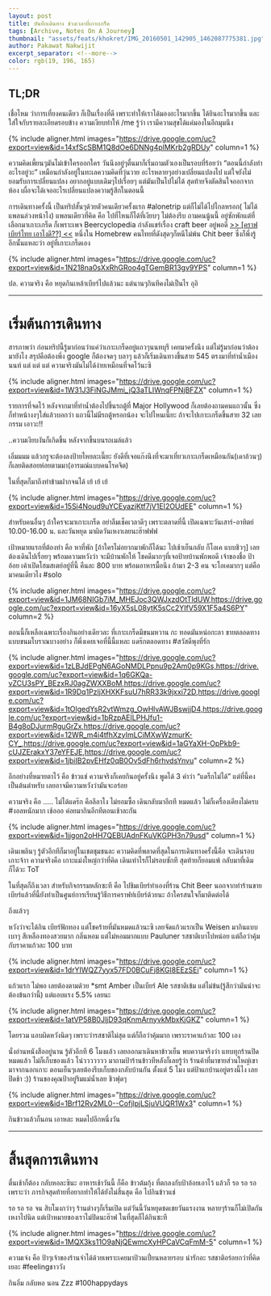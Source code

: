 ```yaml
---
layout: post
title: บันทึกเดินทาง ช่วงเวลาที่เกาะเกร็ด
tags: [Archive, Notes On A Journey]
thumbnail: "assets/feats/khokret/IMG_20160501_142905_1462087775381.jpg"
author: Pakawat Nakwijit
excerpt_separator: <!--more-->
color: rgb(19, 196, 165)
---
```


## TL;DR

เชื่อไหม ว่าการเที่ยงคนเดียว ก็เป็นเรื่องที่ดี เพราะทำให้เราได้มองอะไรมากขึ้น ได้ยินอะไรมากขึ้น และใส่ใจกับรายละเอียดรอบข้าง ความเงียบทำให้ /me รู้ว่า เรามีความสุขได้แค่มองในอีกมุมนึง
<!--more-->

{% include aligner.html images="https://drive.google.com/uc?export=view&id=14xfScSBM1Q8dOe6DNNg4plMKrb2gRDUy" column=1 %}

ความคิดเพี้ยนๆมันไม่เข้าใครออกใคร วันนึงอยู่ๆตื่นมาก็เริ่มถามตัวเองเป็นรอบที่ร้อยว่า “ตอนนี้กำลังทำอะไรอยู่วะ” เหมือนกำลังอยู่ในทะเลความคิดที่วุ่นวาย อะไรหลายๆอย่างเปลี่ยนแปลงไป แต่ใจยังไม่ยอมรับการเปลี่ยนแปลง อยากอยู่แบบเดิมๆไปเรื่อยๆ แต่มันเป็นไปไม่ได้ สุดท้ายจึงตัดสินใจออกจากห้อง เผื่อจะได้เจออะไรเปลี่ยนแปลงความรู้สึกในตอนนี้

การเดินทางครั้งนี้ เป็นทริปสั้นๆด้วยตัวคนเดียวครั้งแรก #alonetrip แต่ก็ไม่ได้ไปไกลหรอก( ไม่ได้แพลนล่วงหน้าไง) แพลนเดียวที่คิด คือ ไปที่ไหนก็ได้ที่เงียบๆ ไม่ต้องรีบ ถามคนนู้นนี้ อยู่ซักพักแต่ที่เลือกมาเกาะเกร็ด ก็เพราะเพจ Beercyclopedia กำลังแชร์เรื่อง craft beer อยู่พอดี [>> [คราฟเบียร์ไทย เอาไงดี??] <<](http://www.news.rmutt.ac.th/archives/52226) หนึ่งใน Homebrew คนไทยที่ดังสุดๆก็หนีไม่พ้น Chit beer ซึ่งก็พึ่งรู้อีกนั้นแหละว่า อยู่ที่เกาะเกร็ดเอง

{% include aligner.html images="https://drive.google.com/uc?export=view&id=1N218na0sXxRhGRoo4gTGemBR13gv9YPS" column=1 %}

ปล. ความจริง คือ หยุดกินเหล้าเบียร์ไปแล้วนะ แต่นานๆกินทีคงไม่เป็นไร อุอิ

--------

# เริ่มต้นการเดินทาง

สารภาพว่า ก่อนทริปนี้รู้มาก่อนว่าแค่ว่าเกาะเกร็ดอยู่แถวๆนนทบุรี เคยมาครั้งนึง แต่ไม่รู้มาก่อนว่าต้องมายังไง สรุปคือต้องพึ่ง google ก็ต้องจดๆ บลาๆ แล้วก็เริ่มเดินทางขึ้นสาย 545 ตรงมาที่ท่าน้ำเมืองนนท์ แต่ แต่ แต่ ความจริงมันไม่ได้ง่ายเหมือนที่จดไว้นะซิ

{% include aligner.html images="https://drive.google.com/uc?export=view&id=1W31J3FiNGJMmi_jQ3aTLIWnqFPNjBFZX" column=1 %}

รายการที่จดไว้ หลังจากมาที่ท่าน้ำต้องไปขึ้นรถตู้ที่ Major Hollywood ก็เลยต้องถามคนแถวนั้น ซึ่งก็ทำหน้างงๆใส่แล้วบอกว่า แถวนี้ไม่มีรถตู้หรอกน้อง จะไปไหนเนี๊ยะ ถ้าจะไปเกาะเกร็ดขึ้นสาย 32 เลย กรรม เอาวะ!!

..ความเงียบงันก็เกิดขึ้น หลังจากขึ้นบนรถเมล์แล้ว

เอิ่มมมม แล้วกรูจะต้องลงป้ายไหยละเนี๊ยะ ยังดีที่เจอแก๊งนึงที่จะมาเที่ยวเกาะเกร็ดเหมือนกัน(เดาล้วนๆ) ก็เลยติดสอยห่อยตามมา(อารมณ์แบบคนโรคจิต)

ในที่สุดก็มาถึงท่าข้ามฝากจนได้ เย้ เย้ เย้

{% include aligner.html images="https://drive.google.com/uc?export=view&id=15Si4Noud9uYCEyazjKtf7jV1EI2OUdEE" column=1 %}

สำหรับคนอื่นๆ ถ้าใครจะมาเกาะเกร็ด อย่าลืมเช็คเวลาดีๆ เพราะตลาดที่นี้ เปิดเฉพาะวันเสาร์-อาทิตย์ 10.00-16.00 น. และวันหยุด มาผิดวันเหงาเลยนะฮ๊าฟฟฟ

เป้าหมายแรกที่ต้องทำ คือ หาที่พัก [ถ้าใครไม่อยากมาพักก็ได้นะ ไปเช้าเย็นกลับ ก็โอเค แบบชิวๆ] เลยต้องเดินไปเรื่อยๆ พร้อมความหวังว่า จะมีบ้านพักให้ โชคดีมากๆที่เจอป้ายบ้านพักพอดี เจ้าของชื่อ ป้าอ้อย เค้าเปิดโฮมสเตย์อยู่ที่นี้ คืนละ 800 บาท พร้อมอาหารมื้อนึง ถ้ามา 2-3 คน จะโอเคมากๆ แต่คือมาคนเดียวไง #solo

{% include aligner.html images="https://drive.google.com/uc?export=view&id=1JM68NIGb7iM_MHEJoc3QWJxzdOtTldUW,https://drive.google.com/uc?export=view&id=16yX5sL08ytK5sCc2YIfV59X1F5a4S6PY" column=2 %}

ตอนนี้ก็เหลือเฉพาะเรื่องกินอย่างเดียวละ ที่เกาะเกร็ดมีขนมหวาน กะ ทอดมันหน่อกะลา ขายตลอดทาง แบบขนมโบราณบางอย่าง ก็พึ่งเคยเจอที่นี้นี้แหละ แดร๊กตลอดทาง <span class="tag-en">#สวัสดีพุงที่รัก</span>

{% include aligner.html images="https://drive.google.com/uc?export=view&id=1zLBJdEPgN6AGoNMDLPpnu9p2Am0p9KGs,https://drive.google.com/uc?export=view&id=1q6GKQa-vZCU3sPY_BEzxRJ0agZWXXBoM,https://drive.google.com/uc?export=view&id=1R9Dq1PzljXHXKFsuU7hRR33k9jxxi72D,https://drive.google.com/uc?export=view&id=1tOlgedYsR2vtWmzg_OwHlvAWJBswjjD4,https://drive.google.com/uc?export=view&id=1bRzpAEILPHJfu1-B4g8oDJurmRguGrZx,https://drive.google.com/uc?export=view&id=12WR_m4i4tfhXzyImLCiMXwWzmurK-CY_,https://drive.google.com/uc?export=view&id=1aGYaXH-OpPkb9-cUJZErakxY37eYFEJE,https://drive.google.com/uc?export=view&id=1jbiIB2pvEHfz0qB0Ov5dFh6rhvdsYnvu" column=2 %}

อีกอย่างที่หมายตาไว้ คือ ข้าวแช่ ความจริงก็เคยกินอยู่ครั้งนึง พูดได้ 3 คำว่า “แดร็กไม่ได้” แต่ที่นี้คงเป็นต้นตำหรับ เลยอาจมีความหวังว่ามันจะอร่อย

ความจริง คือ ..... ไม่ได้แดร๊ก คือลีลาไง ไม่ยอมซื้อ เดินกลับมาอีกที หมดแล้ว ไม่ก็เครื่องเคียงไม่ครบ <span class="tag-en">#งอลหนักมาก</span> เช้อออ ค่อยมากินอีกทีตอนเช้าละกัน

{% include aligner.html images="https://drive.google.com/uc?export=view&id=1jjgon2oHH7QEBUAdnFKuVKGPH3n79usd" column=1 %}

เดินเพลินๆ รู้ตัวอีกทีก็มาอยู่ในเชตชุมชนละ ความคิดที่พลาดที่สุดในการเดินทางครั้งนี้คือ จะเดินรอบเกาะจ้าา ความจริงคือ เกาะแม่งใหญ่กว่าที่คิด เดินเท่าไรก็ไม่รอบซักที สุดท้ายก็ยอมแพ้ กลับมาที่เดิมก็ได้วะ ToT

ในที่สุดก็ถึงเวลา สำหรับกิจกรรมหลักซะที คือ ไปชิมเบียร์ทำเองที่ร้าน Chit Beer นอกจากทำร้านขายเบียร์แล้วที่นี้ยังทำเป็นศูนย์การเรียนรู้วิธีการคราฟท์เบียร์ด้วยนะ ถ้าใครสนใจก็มาติดต่อได้

ถึงแล้วๆ

หวังว่าจะได้กิน เบียร์ฟักทอง แต่โชคร้ายที่มันหมดแล้วนะซิ เลยจัดแก้วแรกเป็น Weisen มากินแบบเบาๆ สีเหลืองทองสวยมาก กลิ่นหอม แต่ไม่หอมมากแบบ Pauluner รสชาติเบาไปหน่อย แต่ถือว่าคุ้มกับราคาแก้วละ 100 บาท

{% include aligner.html images="https://drive.google.com/uc?export=view&id=1drYIWQZ7yyx57FD0BCuFj8KGI8EEzSEi" column=1 %}

แก้วแรก ไม่พอ เลยต้องตามด้วย *smt Amber เป็นเบียร์ Ale รสชาติเข้ม แต่ไม่ข้น(รู้สึกว่ามันน่าจะต้องข้นกว่านี้) แต่แอบแรง 5.5% เลยนะ

{% include aligner.html images="https://drive.google.com/uc?export=view&id=1atVP58B0JljD93qKnmArnyvkMbxKjGKZ" column=1 %}

โดยรวม แอบผิดหวังนิดๆ เพราะว่ารสชาติไม่สุด แต่ก็ถือว่าคุ้มมาก เพราะราคาแก้วละ 100 เอง

นั่งอ่านหนังสืออยู่นาน รู้ตัวอีกที 6 โมงแล้ว เลยออกมาเดินหาข้าวเย็น พบความจริงว่า แทบทุกร้านปิดหมดแล้ว ไม่ก็เก็บของแล้ว โน่ววววววว มาถามป้าร้านข้าวทีหลังก็เลยรู้ว่า ร้านค้าที่มาขายส่วนใหญ่เขามาจากนอกเกาะ ตอนเย็นๆเลยต้องรีบเก็บของกลับบ้านกัน ตั้งแต่ 5 โมง แต่ป้าแกบ้านอยู่ตรงนี้ไง เลยปิดช้า :)) ร้านของคุณป้าอยู่ริมแม่น้ำเลย ชิวฟุดๆ

{% include aligner.html images="https://drive.google.com/uc?export=view&id=1Brf12Rv2ML0--CofjlpjLSjuVUQR1Wx3" column=1 %}

กินข้าวแล้วก็นอน เอาหละ หมดไปอีกหนึ่งวัน

--------

# สิ้นสุดการเดินทาง

ตื่นเช้าก็ต้อง กลับหอละซินะ อาหารเช้าวันนี้ ก็คือ ข้าวต้มกุ้ง ที่ตกลงกับป้าอ้อยเอาไว้ แล้วก็ รอ รอ รอ เพราะว่า ภารกิจสุดท้ายที่อยากทำให้ได้ยังไม่สิ้นสุด คือ ไปกินข้าวแช่

รอ รอ รอ จน สิบโมงกว่าๆ ร้านต่างๆก็เริ่มเปิด แต่วันนี้วันหยุดชดเชยวันแรงงาน หลายๆร้านก็ไม่เปิดกัน เหงาไปนิด แต่เป้าหมายของเราไม่ปิดนะฮ๊าฟ ในที่สุดก็ได้กินซะที

{% include aligner.html images="https://drive.google.com/uc?export=view&id=1MQX3ks11O9aNjQEwmcXyHPCaVCqFmM-5" column=1 %}

ความเจ๋ง คือ ป้าๆเจ้าของร้านจำได้ด้วยเพราะเคยมาป้วนเปี่ยนหลายรอบ น่ารักอะ รสชาติอร่อยกว่าที่คิดเยอะ <span class="tag-en">#feelingชาววัง</span>

กินอิ่ม กลับหอ นอน Zzz <span class="tag-en">#100happydays</span>
